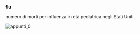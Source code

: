 **flu**

numero di morti per influenza in età pediatrica negli Stati Uniti. 

![appunti_0](https://imgur.com/a/3LIUu)
